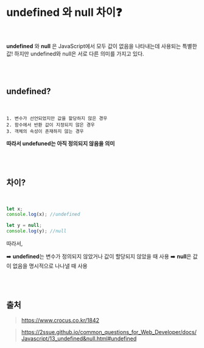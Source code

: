 # undefined 와 null 차이❓

<br />

**undefined** 와 **null** 은 JavaScript에서 모두 값이 없음을 나타내는데 사용되는 특별한 값!
하지만 undefined와 null은 서로 다른 의미를 가지고 있다.

<br />
<br />

## undefined?

<br />

```textplain
1. 변수가 선언되었지만 값을 할당하지 않은 경우
2. 함수에서 반환 값이 지정되지 않은 경우
3. 객체의 속성이 존재하지 않는 경우
```

**따라서 undefuned는 아직 정의되지 않음을 의미**

<br />
<br />

## 차이?

<br />

```js
let x;
console.log(x); //undefined

let y = null;
console.log(y); //null
```

따라서,

➡️ **undefined**는 변수가 정의되지 않았거나 값이 할당되지 않았을 때 사용
➡️ **null**은 값이 없음을 명시적으로 나나낼 때 사용

<br />
<br />

## 출처

> https://www.crocus.co.kr/1842

> https://2ssue.github.io/common_questions_for_Web_Developer/docs/Javascript/13_undefined&null.html#undefined
